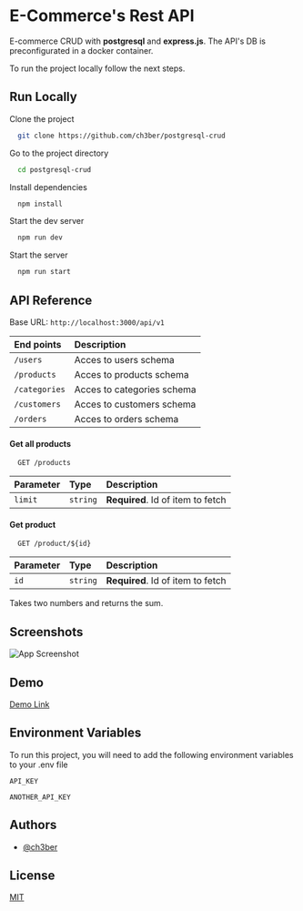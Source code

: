 
# E-Commerce's Rest API

E-commerce CRUD with **postgresql** and **express.js**.
The API's DB is preconfigurated in a docker container.

To run the project locally follow the next steps.
## Run Locally

Clone the project

```bash
  git clone https://github.com/ch3ber/postgresql-crud
```

Go to the project directory

```bash
  cd postgresql-crud
```

Install dependencies

```bash
  npm install
```

Start the dev server

```bash
  npm run dev
```

Start the server

```bash
  npm run start
```

## API Reference

Base URL: `http://localhost:3000/api/v1`

| End points    | Description               |
| :-------------| :-------------------------|
| `/users`      | Acces to users schema     |
| `/products`   | Acces to products schema  |
| `/categories` | Acces to categories schema|
| `/customers`  | Acces to customers schema |
| `/orders`     | Acces to orders schema    |

#### Get all products

```http
  GET /products
```

| Parameter | Type     | Description                       |
| :-------- | :------- | :-------------------------------- |
| `limit`      | `string` | **Required**. Id of item to fetch |

#### Get product

```http
  GET /product/${id}
```

| Parameter | Type     | Description                       |
| :-------- | :------- | :-------------------------------- |
| `id`      | `string` | **Required**. Id of item to fetch |

Takes two numbers and returns the sum.


## Screenshots

![App Screenshot](https://via.placeholder.com/468x300?text=App+Screenshot+Here)


## Demo

[Demo Link](https://ch3ber.github.io/linktree)


## Environment Variables

To run this project, you will need to add the following environment variables to your .env file

`API_KEY`

`ANOTHER_API_KEY`


## Authors

- [@ch3ber](https://www.github.com/ch3ber)


## License

[MIT](https://choosealicense.com/licenses/mit/)

